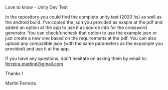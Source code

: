 Love to know - Unity Dev Test

In the repository you could find the complete unity test (2020 lts) as well as the android build.
I've copied the json you provided as exaple at the pdf and added an option at the app to use it as source info for the crossword generator.
You can check/uncheck that option to use the example json or just create a new one based on the requirements at the pdf. 
You can also upload any compatible json (with the same parameters as the expample you provided) and use it at the app.

If you have any questions, don't hesitate on asking them by email to:
ferreira.martind@gmail.com

Thanks ! 

Martin Ferreira 
